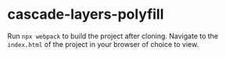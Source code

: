 # cascade-layers-polyfill

Run `npx webpack` to build the project after cloning.
Navigate to the `index.html` of the project in your browser of choice to view.
